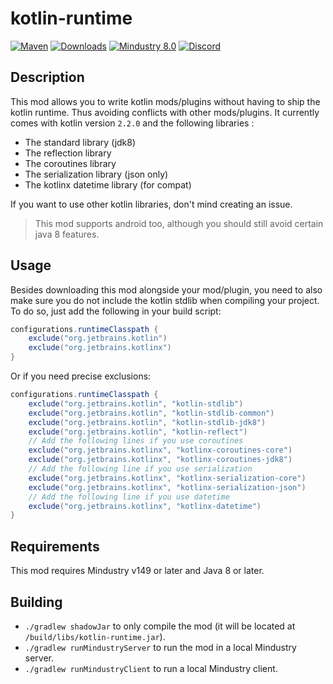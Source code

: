 #  kotlin-runtime

[![Maven](https://maven.xpdustry.com/api/badge/latest/releases/com/xpdustry/kotlin-runtime?color=008080&name=kotlin-runtime&prefix=v)](https://maven.xpdustry.com/#/releases/com/xpdustry/kotlin-runtime)
[![Downloads](https://img.shields.io/github/downloads/xpdustry/kotlin-runtime/total?color=008080&label=Downloads)](https://github.com/xpdustry/kotlin-runtime/releases)
[![Mindustry 8.0](https://img.shields.io/badge/Mindustry-8.0-008080)](https://github.com/Anuken/Mindustry/releases)
[![Discord](https://img.shields.io/discord/519293558599974912?color=008080&label=Discord)](https://discord.xpdustry.com)

## Description

This mod allows you to write kotlin mods/plugins without having to ship the kotlin runtime.
Thus avoiding conflicts with other mods/plugins.
It currently comes with kotlin version `2.2.0` and the following libraries :

- The standard library (jdk8)
- The reflection library
- The coroutines library
- The serialization library (json only)
- The kotlinx datetime library (for compat)

If you want to use other kotlin libraries, don't mind creating an issue.

> This mod supports android too, although you should still avoid certain java 8 features.

## Usage

Besides downloading this mod alongside your mod/plugin,
you need to also make sure you do not include the kotlin stdlib when compiling your project.
To do so, just add the following in your build script:

````gradle
configurations.runtimeClasspath {
    exclude("org.jetbrains.kotlin")
    exclude("org.jetbrains.kotlinx")
}
````

Or if you need precise exclusions:

```gradle
configurations.runtimeClasspath {
    exclude("org.jetbrains.kotlin", "kotlin-stdlib")
    exclude("org.jetbrains.kotlin", "kotlin-stdlib-common")
    exclude("org.jetbrains.kotlin", "kotlin-stdlib-jdk8")
    exclude("org.jetbrains.kotlin", "kotlin-reflect")
    // Add the following lines if you use coroutines
    exclude("org.jetbrains.kotlinx", "kotlinx-coroutines-core")
    exclude("org.jetbrains.kotlinx", "kotlinx-coroutines-jdk8")
    // Add the following line if you use serialization
    exclude("org.jetbrains.kotlinx", "kotlinx-serialization-core")
    exclude("org.jetbrains.kotlinx", "kotlinx-serialization-json")
    // Add the following line if you use datetime
    exclude("org.jetbrains.kotlinx", "kotlinx-datetime")
}
```

## Requirements

This mod requires Mindustry v149 or later and Java 8 or later.

## Building

- `./gradlew shadowJar` to only compile the mod (it will be located at `/build/libs/kotlin-runtime.jar`).
- `./gradlew runMindustryServer` to run the mod in a local Mindustry server.
- `./gradlew runMindustryClient` to run a local Mindustry client.
